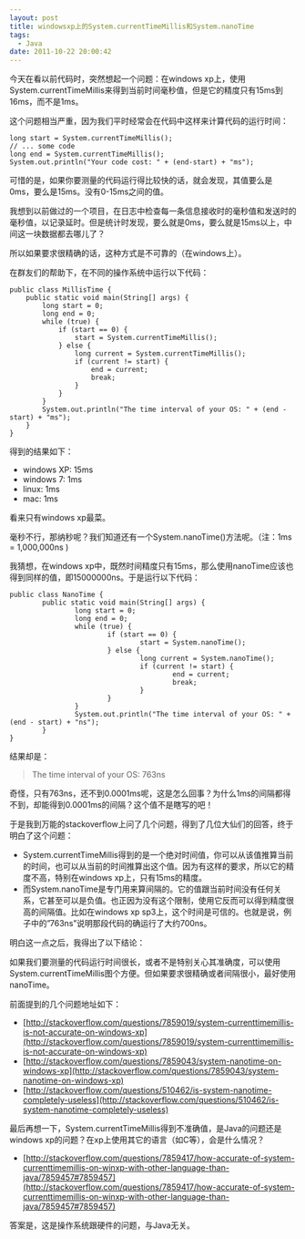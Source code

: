 ```yaml
---
layout: post
title: windowsxp上的System.currentTimeMillis和System.nanoTime
tags:
  - Java
date: 2011-10-22 20:00:42
---
```


今天在看以前代码时，突然想起一个问题：在windows xp上，使用System.currentTimeMillis来得到当前时间毫秒值，但是它的精度只有15ms到16ms，而不是1ms。

这个问题相当严重，因为我们平时经常会在代码中这样来计算代码的运行时间：

```
long start = System.currentTimeMillis();
// ... some code
long end = System.currentTimeMillis();
System.out.println("Your code cost: " + (end-start) + "ms");
```

可惜的是，如果你要测量的代码运行得比较快的话，就会发现，其值要么是0ms，要么是15ms。没有0-15ms之间的值。

 <span id="more-455"></span>
<p>我想到以前做过的一个项目，在日志中检查每一条信息接收时的毫秒值和发送时的毫秒值，以记录延时。但是统计时发现，要么就是0ms，要么就是15ms以上，中间这一块数据都去哪儿了？

所以如果要求很精确的话，这种方式是不可靠的（在windows上）。

在群友们的帮助下，在不同的操作系统中运行以下代码：

```
public class MillisTime {
    public static void main(String[] args) {
        long start = 0;
        long end = 0;
        while (true) {
            if (start == 0) {
                start = System.currentTimeMillis();
            } else {
                long current = System.currentTimeMillis();
                if (current != start) {
                    end = current;
                    break;
                }
            }
        }
        System.out.println("The time interval of your OS: " + (end - start) + "ms");
    }
}
```

得到的结果如下：

*   windows XP: 15ms
*   windows 7: 1ms
*   linux: 1ms
*   mac: 1ms

看来只有windows xp最菜。

毫秒不行，那纳秒呢？我们知道还有一个System.nanoTime()方法呢。（注：1ms = 1,000,000ns )

我猜想，在windows xp中，既然时间精度只有15ms，那么使用nanoTime应该也得到同样的值，即15000000ns。于是运行以下代码：

```
public class NanoTime {
        public static void main(String[] args) {
                long start = 0;
                long end = 0;
                while (true) {
                        if (start == 0) {
                                start = System.nanoTime();
                        } else {
                                long current = System.nanoTime();
                                if (current != start) {
                                        end = current;
                                        break;
                                }
                        }
                }
                System.out.println("The time interval of your OS: " + (end - start) + "ns");
        }
}
```

结果却是：

> The time interval of your OS: 763ns

奇怪，只有763ns，还不到0.0001ms呢，这是怎么回事？为什么1ms的间隔都得不到，却能得到0.0001ms的间隔？这个值不是瞎写的吧！

于是我到万能的stackoverflow上问了几个问题，得到了几位大仙们的回答，终于明白了这个问题：

*   System.currentTimeMillis得到的是一个绝对时间值，你可以从该值推算当前的时间，也可以从当前的时间推算出这个值。因为有这样的要求，所以它的精度不高，特别在windows xp上，只有15ms的精度。
*   而System.nanoTime是专门用来算间隔的。它的值跟当前时间没有任何关系，它甚至可以是负值。也正因为没有这个限制，使用它反而可以得到精度很高的间隔值。比如在windows xp sp3上，这个时间是可信的。也就是说，例子中的&#8221;763ns&#8221;说明那段代码的确运行了大约700ns。

明白这一点之后，我得出了以下结论：

如果我们要测量的代码运行时间很长，或者不是特别关心其准确度，可以使用System.currentTimeMillis图个方便。但如果要求很精确或者间隔很小，最好使用nanoTime。

前面提到的几个问题地址如下：

*   [http://stackoverflow.com/questions/7859019/system-currenttimemillis-is-not-accurate-on-windows-xp](http://stackoverflow.com/questions/7859019/system-currenttimemillis-is-not-accurate-on-windows-xp)
*   [http://stackoverflow.com/questions/7859043/system-nanotime-on-windows-xp](http://stackoverflow.com/questions/7859043/system-nanotime-on-windows-xp)
*   [http://stackoverflow.com/questions/510462/is-system-nanotime-completely-useless](http://stackoverflow.com/questions/510462/is-system-nanotime-completely-useless)

最后再想一下，System.currentTimeMillis得到不准确值，是Java的问题还是windows xp的问题？在xp上使用其它的语言（如C等），会是什么情况？

*   [http://stackoverflow.com/questions/7859417/how-accurate-of-system-currenttimemillis-on-winxp-with-other-language-than-java/7859457#7859457](http://stackoverflow.com/questions/7859417/how-accurate-of-system-currenttimemillis-on-winxp-with-other-language-than-java/7859457#7859457)

答案是，这是操作系统跟硬件的问题，与Java无关。